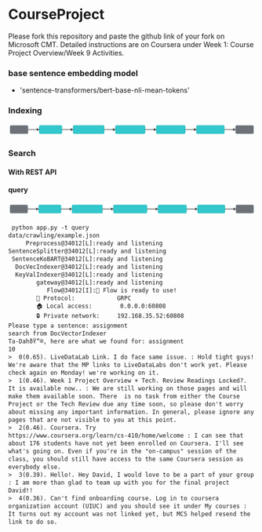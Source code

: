 # CourseProject

Please fork this repository and paste the github link of your fork on Microsoft CMT. Detailed instructions are on Coursera under Week 1: Course Project Overview/Week 9 Activities.
 
### base sentence embedding model  
  - 'sentence-transformers/bert-base-nli-mean-tokens'

### Indexing
![](index.svg)


### Search
#### With REST API
#### query
![](query.svg)
```
 python app.py -t query
data/crawling/example.json
     Preprocess@34012[L]:ready and listening
SentenceSplitter@34012[L]:ready and listening
 SentenceKoBART@34012[L]:ready and listening
  DocVecIndexer@34012[L]:ready and listening
  KeyValIndexer@34012[L]:ready and listening
        gateway@34012[L]:ready and listening
           Flow@34012[I]:🎉 Flow is ready to use!
        🔗 Protocol:            GRPC
        🏠 Local access:        0.0.0.0:60808
        🔒 Private network:     192.168.35.52:60808
Please type a sentence: assignment
search from DocVectorIndexer
Ta-DahðŸ”®, here are what we found for: assignment
10
>  0(0.65). LiveDataLab Link. I do face same issue. : Hold tight guys! We're aware that the MP links to LiveDataLabs don't work yet. Please check again on Monday! we're working on it.
>  1(0.46). Week 1 Project Overview + Tech. Review Readings Locked?. It is available now.. : We are still working on those pages and will make them available soon. There  is no task from either the Course Project or the Tech Review due any time soon, so please don't worry about missing any important information. In general, please ignore any pages that are not visible to you at this point.
>  2(0.46). Coursera. Try
https://www.coursera.org/learn/cs-410/home/welcome : I can see that about 176 students have not yet been enrolled on Coursera. I'll see what's going on. Even if you're in the "on-campus" session of the class, you should still have access to the same Coursera session as everybody else.
>  3(0.39). Hello!. Hey David, I would love to be a part of your group : I am more than glad to team up with you for the final project David!!
>  4(0.36). Can't find onboarding course. Log in to coursera organization account (UIUC) and you should see it under My courses : It turns out my account was not linked yet, but MCS helped resend the link to do so.
```
